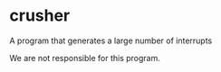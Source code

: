 # crusher
A program that generates a large number of interrupts

We are not responsible for this program.
